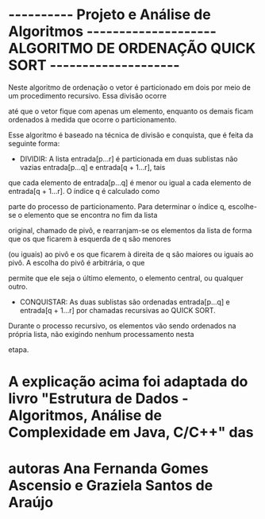 # ---------- Projeto e Análise de Algoritmos -------------------- ALGORITMO DE ORDENAÇÃO QUICK SORT -------------------- #

Neste algoritmo de ordenação o vetor é particionado em dois por meio de um procedimento recursivo. Essa divisão ocorre

até que o vetor fique com apenas um elemento, enquanto os demais ficam ordenados à medida que ocorre o particionamento.

Esse algoritmo é baseado na técnica de divisão e conquista, que é feita da seguinte forma:


- DIVIDIR: A lista entrada[p...r] é particionada em duas sublistas não vazias entrada[p...q] e entrada[q + 1...r], tais

que cada elemento de entrada[p...q] é menor ou igual a cada elemento de entrada[q + 1...r]. O índice q é calculado como

parte do processo de particionamento. Para determinar o índice q, escolhe-se o elemento que se encontra no fim da lista

original, chamado de pivô, e rearranjam-se os elementos da lista de forma que os que ficarem à esquerda de q são menores

(ou iguais) ao pivô e os que ficarem à direita de q são maiores ou iguais ao pivô. A escolha do pivô é arbitrária, o que 

permite que ele seja o último elemento, o elemento central, ou qualquer outro.


- CONQUISTAR: As duas sublistas são ordenadas entrada[p...q] e entrada[q + 1...r] por chamadas recursivas ao QUICK SORT.

Durante o processo recursivo, os elementos vão sendo ordenados na própria lista, não exigindo nenhum processamento nesta

etapa.


# A explicação acima foi adaptada do livro "Estrutura de Dados - Algoritmos, Análise de Complexidade em Java, C/C++" das #
# autoras Ana Fernanda Gomes Ascensio e Graziela Santos de Araújo                                                        #
